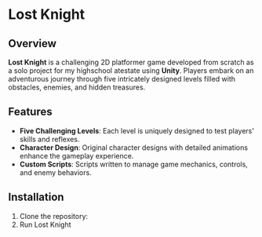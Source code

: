 # Lost Knight

## Overview
**Lost Knight** is a challenging 2D platformer game developed from scratch as a solo project for my highschool atestate using **Unity**. Players embark on an adventurous journey through five intricately designed levels filled with obstacles, enemies, and hidden treasures.

## Features
- **Five Challenging Levels**: Each level is uniquely designed to test players' skills and reflexes.
- **Character Design**: Original character designs with detailed animations enhance the gameplay experience.
- **Custom Scripts**: Scripts written to manage game mechanics, controls, and enemy behaviors.

## Installation
1. Clone the repository:
2. Run Lost Knight
   
